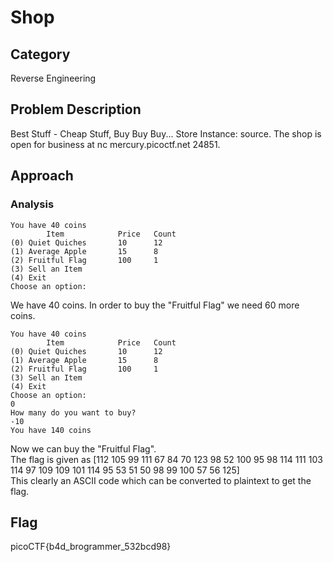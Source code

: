 # Shop
## Category
Reverse Engineering
## Problem Description
Best Stuff - Cheap Stuff, Buy Buy Buy... Store Instance: source. The shop is open for business at nc mercury.picoctf.net 24851.
## Approach 
### Analysis
```
You have 40 coins
        Item            Price   Count
(0) Quiet Quiches       10      12
(1) Average Apple       15      8
(2) Fruitful Flag       100     1
(3) Sell an Item
(4) Exit
Choose an option:
```
We have 40 coins. In order to buy the "Fruitful Flag" we need 60 more coins.
```
You have 40 coins
        Item            Price   Count
(0) Quiet Quiches       10      12
(1) Average Apple       15      8
(2) Fruitful Flag       100     1
(3) Sell an Item
(4) Exit
Choose an option: 
0 
How many do you want to buy?
-10
You have 140 coins
```
Now we can buy the "Fruitful Flag".<br>
The flag is given as [112 105 99 111 67 84 70 123 98 52 100 95 98 114 111 103 114 97 109 109 101 114 95 53 51 50 98 99 100 57 56 125]<br>
This clearly an ASCII code which can be converted to plaintext to get the flag.
## Flag
picoCTF{b4d_brogrammer_532bcd98}
